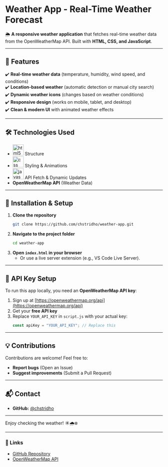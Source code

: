 # **Weather App - Real-Time Weather Forecast**  

🌦️ **A responsive weather application** that fetches real-time weather data from the OpenWeatherMap API. Built with **HTML, CSS, and JavaScript**.  

---

## **📌 Features**  

✔️ **Real-time weather data** (temperature, humidity, wind speed, and conditions)  
✔️ **Location-based weather** (automatic detection or manual city search)  
✔️ **Dynamic weather icons** (changes based on weather conditions)  
✔️ **Responsive design** (works on mobile, tablet, and desktop)  
✔️ **Clean & modern UI** with animated weather effects  

---

## **🛠️ Technologies Used**  

- <img src="https://img.shields.io/badge/HTML5-E34F26?logo=html5&logoColor=white&style=for-the-badge" height="35" alt="html5 logo"  /> Structure  
- <img src="https://img.shields.io/badge/CSS-1572B6?logo=css&logoColor=white&style=for-the-badge" height="35" alt="css logo"  /> <span> Styling & Animations 
- <img src="https://img.shields.io/badge/JavaScript-F7DF1E?logo=javascript&logoColor=black&style=for-the-badge" height="35" alt="javascript logo"  /> API Fetch & Dynamic Updates
- **OpenWeatherMap API** (Weather Data)  

---

## **🚀 Installation & Setup**  

1. **Clone the repository**  
   ```sh
   git clone https://github.com/chstridho/weather-app.git
   ```
2. **Navigate to the project folder**  
   ```sh
   cd weather-app
   ```
3. **Open `index.html` in your browser**  
   - Or use a live server extension (e.g., VS Code Live Server).  

---

## **🔑 API Key Setup**  

To run this app locally, you need an **OpenWeatherMap API key**:  
1. Sign up at [https://openweathermap.org/api](https://openweathermap.org/api)  
2. Get your **free API key**  
3. Replace `YOUR_API_KEY` in `script.js` with your actual key:  
   ```js
   const apiKey = "YOUR_API_KEY"; // Replace this
   ```
---

## **💡 Contributions**  

Contributions are welcome! Feel free to:  
- **Report bugs** (Open an Issue)  
- **Suggest improvements** (Submit a Pull Request)  

---

## **📬 Contact**  

- **GitHub:** [@chstridho](https://github.com/chstridho)  

---

Enjoy checking the weather! ☀️🌧️❄️  

---  

### **🔗 Links**  
- [GitHub Repository](https://github.com/chstridho/weather-app)  
- [OpenWeatherMap API](https://openweathermap.org/api)  


